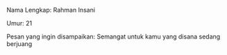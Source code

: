 Nama Lengkap: Rahman Insani

Umur: 21

Pesan yang ingin disampaikan: Semangat untuk kamu yang disana sedang berjuang

